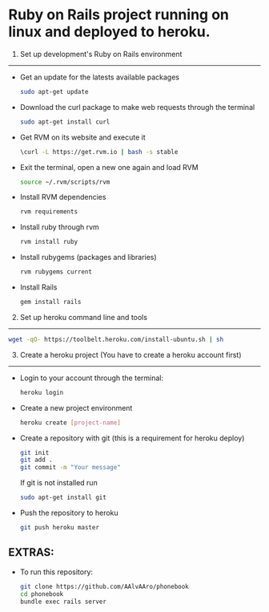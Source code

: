 Ruby on Rails project running on linux and deployed to heroku.
===

1. Set up development's Ruby on Rails environment
---

- Get an update for the latests available packages 
  ```bash
  sudo apt-get update         
  ```

* Download the curl package to make web requests through the terminal
  ```bash
  sudo apt-get install curl   
  ```

* Get RVM on its website and execute it
  ```bash
  \curl -L https://get.rvm.io | bash -s stable   
  ```

* Exit the terminal, open a new one again and load RVM 
  ```bash
  source ~/.rvm/scripts/rvm
  ```

* Install RVM dependencies 
  ```bash
  rvm requirements
  ```

* Install ruby through rvm
  ```bash
  rvm install ruby
  ```

* Install rubygems (packages and libraries)
  ```bash
  rvm rubygems current
  ```

* Install Rails
  ```bash
  gem install rails
  ```


2. Set up heroku command line and tools 
---
  ```bash
  wget -qO- https://toolbelt.heroku.com/install-ubuntu.sh | sh
  ```

3. Create a heroku project (You have to create a heroku account first)
---

* Login to your account through the terminal:
  ```bash
  heroku login
  ```

* Create a new project environment
  ```bash
  heroku create [project-name]
  ```

* Create a repository with git (this is a requirement for heroku deploy)
  ```bash
  git init
  git add .
  git commit -m "Your message"
  ```
  If git is not installed run
  ```bash
  sudo apt-get install git

* Push the repository to heroku
  ```bash
  git push heroku master
  ```

EXTRAS:
---
* To run this repository:
  ```bash
  git clone https://github.com/AAlvAAro/phonebook
  cd phonebook
  bundle exec rails server
  ```


